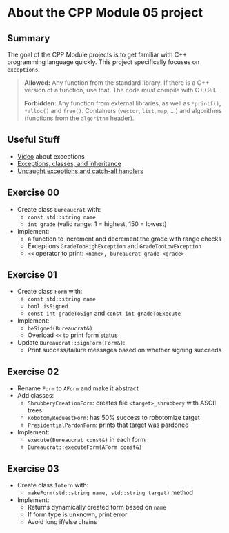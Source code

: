 # About the CPP Module 05 project

## Summary
The goal of the CPP Module projects is to get familiar with C++ programming language quickly. 
This project specifically focuses on `exceptions`.

>**Allowed:** Any function from the standard library. If there is a C++ version of a function, use that. The code must compile with C++98.
>
>**Forbidden:** Any function from external libraries, as well as `*printf()`, `*alloc()` and `free()`. Containers (`vector`, `list`, `map`, ...) and algorithms (functions from the `algorithm` header).

## Useful Stuff
- [Video](https://youtu.be/Oy-VTqz1_58?si=Qt9VwNG8TulM8RIv) about exceptions
- [Exceptions, classes, and inheritance](https://www.learncpp.com/cpp-tutorial/exceptions-classes-and-inheritance/)
- [Uncaught exceptions and catch-all handlers](https://www.learncpp.com/cpp-tutorial/uncaught-exceptions-catch-all-handlers/)

## Exercise 00
- Create class `Bureaucrat` with:
	- `const std::string name`
	- `int grade` (valid range: 1 = highest, 150 = lowest)
- Implement:
	- a function to increment and decrement the grade with range checks
	- Exceptions `GradeTooHighException` and `GradeTooLowException`
	- `<<` operator to print: `<name>, bureaucrat grade <grade>`

## Exercise 01
- Create class `Form` with:
	- `const std::string name`
	- `bool isSigned`
	- `const int gradeToSign` and `const int gradeToExecute`
- Implement:
	- `beSigned(Bureaucrat&)`
	- Overload `<<` to print form status
- Update `Bureaucrat::signForm(Form&)`:
	- Print success/failure messages based on whether signing succeeds

## Exercise 02
- Rename `Form` to `AForm` and make it abstract
- Add classes:
	- `ShrubberyCreationForm`: creates file `<target>_shrubbery` with ASCII trees
	- `RobotomyRequestForm`: has 50% success to robotomize target
	- `PresidentialPardonForm`: prints that target was pardoned
- Implement:
	- `execute(Bureaucrat const&)` in each form
	- `Bureaucrat::executeForm(AForm const&)`

## Exercise 03
- Create class `Intern` with:
	- `makeForm(std::string name, std::string target)` method
- Implement:
	- Returns dynamically created form based on `name`
	- If form type is unknown, print error
	- Avoid long if/else chains
